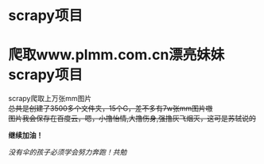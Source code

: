 # scrapy项目
# 爬取www.plmm.com.cn漂亮妹妹scrapy项目
scrapy爬取上万张mm图片<br />
~~总共是创建了3500多个文件夹，15个G，差不多有7w张mm图片嗷~~<br />
~~图片我会保存在百度云，嗯，小撸怡情,大撸伤身,强撸灰飞烟灭，这可是苏轼说的~~

**继续加油！**

*没有伞的孩子必须学会努力奔跑！共勉*
